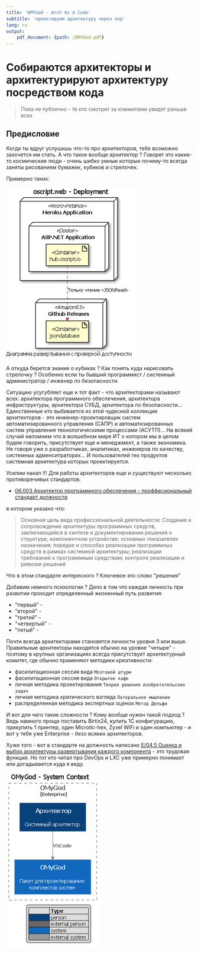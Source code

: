 ```yaml
---
title: 'OMYGod - Arch As A Code'
subtitle: 'проектируем архитектуру через код'
lang: ru
output:
    pdf_document: {path: /OMYGod.pdf}
---  
```

  
  
#  Собираются архитекторы и архитектурируют архитектуру посредством кода
  
  
> Пока не публично - те кто смотрит за коммитами увидят раньше всех
  
##  Предисловие
  
  
Когда ты вдруг услушишь что-то про архитекторов, тебе возможно захочется им стать. А что такое вообще архитектор ? Говорят это какие-то космические люди - очень шибко умные которые почему-то всегда заняты рисованием бумажек, кубиков и стрелочек.
  
Примерно таких:
  

![](/assets/880b27b49f124e12bede3a32a097856e0.png?0.5461435939434636)  
  
А откуда берется знание о кубиках ? Как понять куда нарисовать стрелочку ? Особенно если ты бывший программист / системный администратор / инженер по безопасности.
  
Ситуацию усугубляет еще и тот факт - что архитекторами называют всех: архитектора программного обеспечения, архитектора инфраструктуры, архитектора СУБД, архитектора по безопасности... Единственные кто выбивается из этой чудесной коллекции архитекторов - это инженер-проектировщик систем автоматизированного управления (САПР) и автоматизированных систем управления технологическими процессами (АСУТП)... На всякий случай напомним что в волшебном мире ИТ о котором мы в целом будем говорить, присутствует еще и менеджмент, а также экономика. Не говоря уже о разработчиках, аналитиках, инженеров по качеству, системных админситраторах... И пользователей тех продуктов системная архитектура которых проектируется.
  
Усилим накал !!! Для работы архитекторов еще и существуют несколько противоречивых стандартов:
  
* [06.003 Архитектор программного обеспечения - проффесиональный стандарт должности](https://profstandart.rosmintrud.ru/obshchiy-informatsionnyy-blok/natsionalnyy-reestr-professionalnykh-standartov/reestr-professionalnykh-standartov/index.php?ELEMENT_ID=57023 )
  
в котором указано что: 
  
> Основная цель вида профессиональной деятельности: Создание и сопровождение архитектуры программных средств, заключающейся в синтезе и документировании решений о структуре; компонентном устройстве; основных показателях назначения; порядке и способах реализации программных средств в рамках системной архитектуры; реализации требований к программным средствам; контроле реализации и ревизии решений
  
  
  
Что в этом стандарте интересного ? Ключевое это слово "решения"
  
Добавим немного психологии ? Дело в том что каждая личность при развитии проходит определенный жизненный путь развития:
  
* "первый" - 
* "второй" - 
* "третий" - 
* "четвертый" - 
* "пятый" - 
  
Почти всегда архитекторами становятся личности уровня 3 или выше. Правильные архитекторы находятся обычно на уровне "четыре" - поэтому в крупных организациях всегда присутствует архитектурный комитет, где обычно применяют методики креативности:
  
* фасилитационная сессия вида `Мозговой штурм`
* фасилитационная сессия вида `Открытое кафе`
* личная методика проектирования `Теория решения изобретательских задач`
* личная методика критического взгляда `Латеральное мышление`
* распределенная методика экспертных оценок `Метод Дельфи`
  
И вот для чего такие сложности ? Кому вообще нужен такой подход ? Ведь намного проще поставить Birtix24, купить 1С конфигурацию, прикупить 1 принтер, один Microtic-hex, Zyxel WiFi и один компьютер - и вот у тебя уже Enterprise - безо всяких архитекторов.
  
Хуже того - вот в стандарте на должность написано [E/04.5 Оценка и выбор архитектуры развертывания каждого компонента](https://profstandart.rosmintrud.ru/obshchiy-informatsionnyy-blok/natsionalnyy-reestr-professionalnykh-standartov/reestr-trudovyh-funkcij/index.php?ELEMENT_ID=56914&CODE=56914 ) - это трудовая функция. Но тот кто читал про DevOps и LXC уже примерно понимает или догадывается куда я веду.
  

![](/assets/880b27b49f124e12bede3a32a097856e1.png?0.3659754962167594)  
  
  